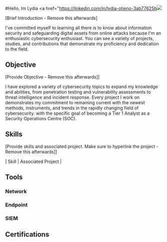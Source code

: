 #Hello, Im Lydia 
<a href="https://linkedin.com/in/lydia-otieno-3ab77625b<img src="https://img.shields.io/badge/-LinkedIn-0072b1?&style=for-the-badge&logo=linkedin&logoColor=white" /></a>

[Brief Introduction - Remove this afterwards]

I've committed myself to learning all there is to know about information security and safeguarding digital assets from online attacks because I'm an enthusiastic cybersecurity enthusiast. You can see a variety of projects, studies, and contributions that demonstrate my proficiency and dedication to the field.

## Objective
[Provide Objective - Remove this afterwards]]

I have explored a variety of cybersecurity topics to expand my knowledge and abilities, from penetration testing and vulnerability assessments to threat intelligence and incident response. Every project I work on demonstrates my commitment to remaining current with the newest methods, instruments, and trends in the rapidly changing field of cybersecurity. with the specific goal of becoming a Tier 1 Analyst as a Security Operations Centre (SOC).

## Skills
[Provide skills and associated project. Make sure to hyperlink the project - Remove this afterwards]]

| Skill                                         | Associated Project         |








## Tools

### Network

### Endpoint


### SIEM


## Certifications



